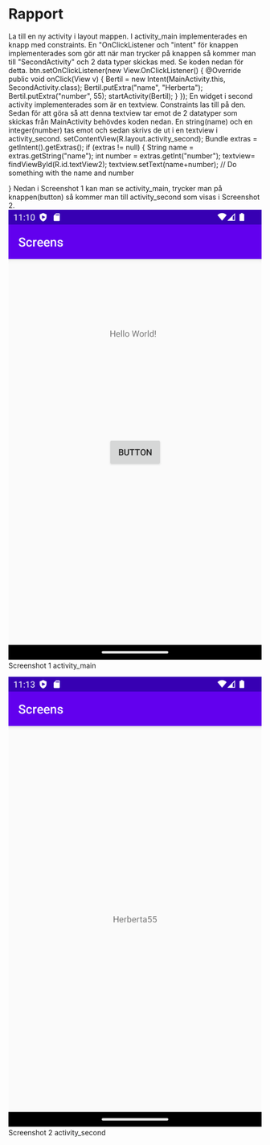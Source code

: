 
# Rapport
La till en ny activity i layout mappen. I activity_main implementerades en knapp med constraints.
En "OnClickListener och "intent" för knappen implementerades som gör att när man trycker på knappen så kommer man till "SecondActivity" och 2 data typer skickas med.
Se koden nedan för detta.
btn.setOnClickListener(new View.OnClickListener() {
    @Override
    public void onClick(View v) {
        Bertil = new Intent(MainActivity.this, SecondActivity.class);
        Bertil.putExtra("name", "Herberta");
        Bertil.putExtra("number", 55);
        startActivity(Bertil);
    }
});
En widget i second activity implementerades som är en textview. Constraints las till på den. 
Sedan för att göra så att denna textview tar emot de 2 datatyper som skickas från MainActivity behövdes koden nedan.
En string(name) och en integer(number) tas emot och sedan skrivs de ut i en textview i activity_second.
setContentView(R.layout.activity_second);
Bundle extras = getIntent().getExtras();
if (extras != null) {
String name = extras.getString("name");
int number = extras.getInt("number");
textview= findViewById(R.id.textView2);
textview.setText(name+number);
// Do something with the name and number

}
Nedan i Screenshot 1 kan man se activity_main, trycker man på knappen(button) 
så kommer man till activity_second som visas i Screenshot 2.
![img.png](img.png)
Screenshot 1 activity_main

![img_1.png](img_1.png)
Screenshot 2 activity_second